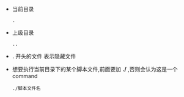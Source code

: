 - 当前目录

  ```
  .
  ```

- 上级目录

  ```
  ..
  ```

- . 开头的文件 表示隐藏文件

- 想要执行当前目录下的某个脚本文件,前面要加 **./** ,否则会认为这是一个command

  ```
  ./脚本文件名
  ```
